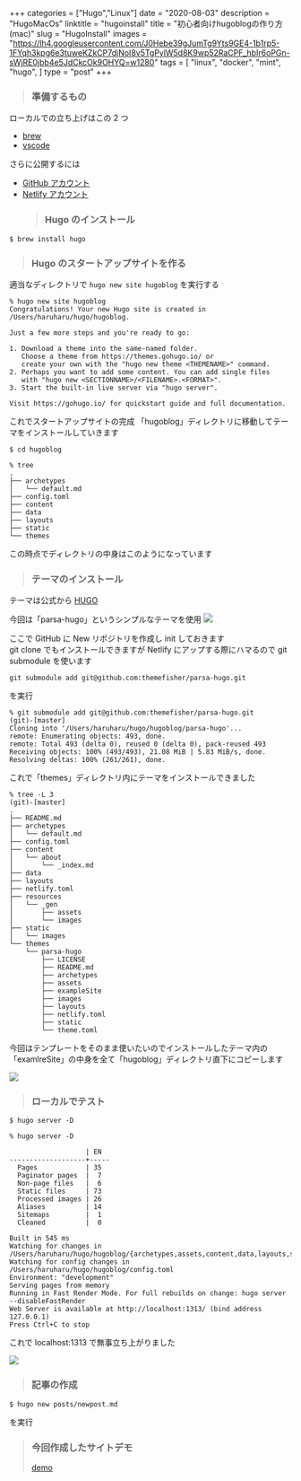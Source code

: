 +++
categories = ["Hugo","Linux"]
date = "2020-08-03"
description = "HugoMacOs"
linktitle = "hugoinstall"
title = "初心者向けhugoblogの作り方(mac)"
slug = "HugoInstall"
images = "https://lh4.googleusercontent.com/J0Hebe39gJumTg9Yts9GE4-1b1rp5-1FYqh3kpg6e3tuweKZkCP7djNoI8v5TgPylW5d8K9wp52RaCPF_hbIr6oPGn-sWjRE0jbb4e5JdCkcOk9OHYQ=w1280"
tags = [
  "linux",
  "docker",
  "mint",
  "hugo",
  ]
type = "post"
+++

> ### 準備するもの

ローカルでの立ち上げはこの 2 つ

- [brew](https://brew.sh/index_ja)
- [vscode](https://code.visualstudio.com/download)

さらに公開するには

- [GitHub アカウント](https://github.co.jp/)
- [Netlify アカウント](https://www.netlify.com/)
  > ### Hugo のインストール

```
$ brew install hugo
```

> ### Hugo のスタートアップサイトを作る

適当なディレクトリで
`hugo new site hugoblog`
を実行する

```
% hugo new site hugoblog
Congratulations! Your new Hugo site is created in /Users/haruharu/hugo/hugoblog.

Just a few more steps and you're ready to go:

1. Download a theme into the same-named folder.
   Choose a theme from https://themes.gohugo.io/ or
   create your own with the "hugo new theme <THEMENAME>" command.
2. Perhaps you want to add some content. You can add single files
   with "hugo new <SECTIONNAME>/<FILENAME>.<FORMAT>".
3. Start the built-in live server via "hugo server".

Visit https://gohugo.io/ for quickstart guide and full documentation.
```

これでスタートアップサイトの完成
「hugoblog」ディレクトリに移動してテーマをインストールしていきます

```
$ cd hugoblog
```

```
% tree
.
├── archetypes
│   └── default.md
├── config.toml
├── content
├── data
├── layouts
├── static
└── themes
```

この時点でディレクトリの中身はこのようになっています

> ### テーマのインストール

テーマは公式から
[HUGO](https://themes.gohugo.io/)

今回は「parsa-hugo」というシンプルなテーマを使用
![](https://lh3.googleusercontent.com/XT9dpMEB0RGIsUBPKKi2lLGwsBmjfaLRYDKHVdh5RYEVI14hSECoZGvCOQaCWVxaN_5e12XVmAaEYGSKRvNn-3h6g3m8lQ3jvtaBwozw38ZfIzUJ=w1280)

ここで GitHub に New リポジトリを作成し init しておきます  
git clone でもインストールできますが Netlify にアップする際にハマるので git submodule を使います

```
git submodule add git@github.com:themefisher/parsa-hugo.git
```

を実行

```
% git submodule add git@github.com:themefisher/parsa-hugo.git                        (git)-[master]
Cloning into '/Users/haruharu/hugo/hugoblog/parsa-hugo'...
remote: Enumerating objects: 493, done.
remote: Total 493 (delta 0), reused 0 (delta 0), pack-reused 493
Receiving objects: 100% (493/493), 21.08 MiB | 5.83 MiB/s, done.
Resolving deltas: 100% (261/261), done.
```

これで「themes」ディレクトリ内にテーマをインストールできました

```
% tree -L 3                                                              (git)-[master]
.
├── README.md
├── archetypes
│   └── default.md
├── config.toml
├── content
│   └── about
│       └── _index.md
├── data
├── layouts
├── netlify.toml
├── resources
│   └── _gen
│       ├── assets
│       └── images
├── static
│   └── images
└── themes
    └── parsa-hugo
        ├── LICENSE
        ├── README.md
        ├── archetypes
        ├── assets
        ├── exampleSite
        ├── images
        ├── layouts
        ├── netlify.toml
        ├── static
        └── theme.toml
```

今回はテンプレートをそのまま使いたいのでインストールしたテーマ内の「examlreSite」の中身を全て「hugoblog」ディレクトリ直下にコピーします

![](https://lh6.googleusercontent.com/m0gY6l4xpTKiSblehIvBmANdv31IjW-x7JF-z0Ss4GD5IpA-cEAOSdTUr19lgBKkA3V7ox1VB938hhalb5CqDJAJtkFKOOWjIych1IcuxiJBEmMUjtc=w1280)

> ### ローカルでテスト

```
$ hugo server -D
```

```
% hugo server -D

                   | EN
-------------------+-----
  Pages            | 35
  Paginator pages  |  7
  Non-page files   |  6
  Static files     | 73
  Processed images | 26
  Aliases          | 14
  Sitemaps         |  1
  Cleaned          |  0

Built in 545 ms
Watching for changes in /Users/haruharu/hugo/hugoblog/{archetypes,assets,content,data,layouts,static,themes}
Watching for config changes in /Users/haruharu/hugo/hugoblog/config.toml
Environment: "development"
Serving pages from memory
Running in Fast Render Mode. For full rebuilds on change: hugo server --disableFastRender
Web Server is available at http://localhost:1313/ (bind address 127.0.0.1)
Press Ctrl+C to stop
```

これで localhost:1313 で無事立ち上がりました

![](https://lh4.googleusercontent.com/J0Hebe39gJumTg9Yts9GE4-1b1rp5-1FYqh3kpg6e3tuweKZkCP7djNoI8v5TgPylW5d8K9wp52RaCPF_hbIr6oPGn-sWjRE0jbb4e5JdCkcOk9OHYQ=w1280)

> ### 記事の作成

```
$ hugo new posts/newpost.md
```

を実行

> ### 今回作成したサイトデモ
>
> [demo](https://boring-colden-6acf01.netlify.app/)
